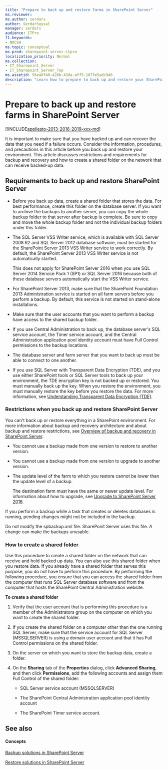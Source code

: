 ```yaml
---
title: "Prepare to back up and restore farms in SharePoint Server"
ms.reviewer: 
ms.author: serdars
author: SerdarSoysal
manager: serdars
audience: ITPro
f1.keywords:
- NOCSH
ms.topic: conceptual
ms.prod: sharepoint-server-itpro
localization_priority: Normal
ms.collection:
- IT_Sharepoint_Server
- IT_Sharepoint_Server_Top
ms.assetid: 56ea0f40-426b-43da-aff5-187fe5adc946
description: "Learn how to prepare to back up and restore your SharePoint Server farm."
---
```


# Prepare to back up and restore farms in SharePoint Server

[!INCLUDE[appliesto-2013-2016-2019-xxx-md](../includes/appliesto-2013-2016-2019-xxx-md.md)] 
  
It is important to make sure that you have backed up and can recover the data that you need if a failure occurs. Consider the information, procedures, and precautions in this article before you back up and restore your environment. This article discusses restrictions and requirements for backup and recovery and how to create a shared folder on the network that can receive backed-up data.
  
## Requirements to back up and restore SharePoint Server

- Before you back up data, create a shared folder that stores the data. For best performance, create this folder on the database server. If you want to archive the backups to another server, you can copy the whole backup folder to that server after backup is complete. Be sure to copy and move the whole backup folder and not the individual backup folders under this folder.
    
- The SQL Server VSS Writer service, which is available with SQL Server 2008 R2 and SQL Server 2012 database software, must be started for the SharePoint Server 2013 VSS Writer service to work correctly. By default, the SharePoint Server 2013 VSS Writer service is not automatically started.
    
    This does not apply for SharePoint Server 2016 when you use SQL Server 2014 Service Pack 1 (SP1) or SQL Server 2016 because both of these database servers automatically start the VSS Writer service.
    
- For SharePoint Server 2013, make sure that the SharePoint Foundation 2013 Administration service is started on all farm servers before you perform a backup. By default, this service is not started on stand-alone installations.
    
- Make sure that the user accounts that you want to perform a backup have access to the shared backup folder.
    
- If you use Central Administration to back up, the database server's SQL service account, the Timer service account, and the Central Administration application pool identity account must have Full Control permissions to the backup locations.
    
- The database server and farm server that you want to back up must be able to connect to one another.
    
- If you use SQL Server with Transparent Data Encryption (TDE), and you use either SharePoint tools or SQL Server tools to back up your environment, the TDE encryption key is not backed up or restored. You must manually back up the key. When you restore the environment, you must manually restore the key before you restore the data. For more information, see [Understanding Transparent Data Encryption (TDE)](https://go.microsoft.com/fwlink/p/?LinkID=715574&amp;clcid=0x409).
    
### Restrictions when you back up and restore SharePoint Server

You can't back up or restore everything in a SharePoint environment. For more information about backup and recovery architecture and about backup and restore restrictions, see [Overview of backup and recovery in SharePoint Server](backup-and-recovery-overview.md).
  
- You cannot use a backup made from one version to restore to another version.
    
- You cannot use a backup made from one version to upgrade to another version.
    
- The update level of the farm to which you restore cannot be lower than the update level of a backup.
    
    The destination farm must have the same or newer update level. For information about how to upgrade, see [Upgrade to SharePoint Server 2016](../upgrade-and-update/upgrade-to-sharepoint-server-2016.md).
    
If you perform a backup while a task that creates or deletes databases is running, pending changes might not be included in the backup.
  
Do not modify the spbackup.xml file. SharePoint Server uses this file. A change can make the backups unusable.
  
### How to create a shared folder

Use this procedure to create a shared folder on the network that can receive and hold backed up data. You can also use this shared folder when you restore data. If you already have a shared folder that serves this purpose, you do not have to perform this procedure. By performing the following procedure, you ensure that you can access the shared folder from the computer that runs SQL Server database software and from the computer that hosts the SharePoint Central Administration website.
  
 **To create a shared folder**
  
1. Verify that the user account that is performing this procedure is a member of the Administrators group on the computer on which you want to create the shared folder.
    
2. If you create the shared folder on a computer other than the one running SQL Server, make sure that the service account for SQL Server (MSSQLSERVER) is using a domain user account and that it has Full Control permissions on the shared folder.
    
3. On the server on which you want to store the backup data, create a folder.
    
4. On the **Sharing** tab of the **Properties** dialog, click **Advanced Sharing**, and then click **Permissions**, add the following accounts and assign them Full Control of the shared folder:
    
   - SQL Server service account (MSSQLSERVER)
    
   - The SharePoint Central Administration application pool identity account
    
   - The SharePoint Timer service account.
    
## See also

#### Concepts

[Backup solutions in SharePoint Server](backup.md)
  
[Restore solutions in SharePoint Server](restore.md)

